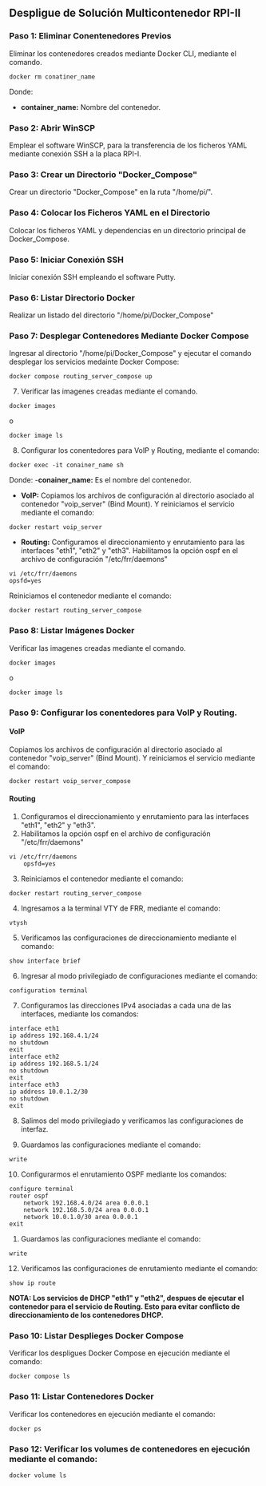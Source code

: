 
## Despligue de Solución Multicontenedor RPI-II

### Paso 1: Eliminar Conentenedores Previos
Eliminar los contenedores creados mediante Docker CLI, mediante el comando.

```shell
docker rm conatiner_name
```
Donde:
- **container_name:** Nombre del contenedor.

### Paso 2: Abrir WinSCP
Emplear el software WinSCP, para la transferencia de los ficheros YAML mediante conexión SSH a la placa RPI-I.
### Paso 3: Crear un Directorio "Docker_Compose"
Crear un directorio "Docker_Compose" en la ruta "/home/pi/".
### Paso 4: Colocar los Ficheros YAML en el Directorio
Colocar los ficheros YAML y dependencias en un directorio principal de Docker_Compose.
### Paso 5: Iniciar Conexión SSH
Iniciar conexión SSH empleando el software Putty.
### Paso 6: Listar Directorio Docker
Realizar un listado del directorio "/home/pi/Docker_Compose"
### Paso 7: Desplegar Contenedores Mediante Docker Compose
Ingresar al directorio "/home/pi/Docker_Compose" y ejecutar el comando desplegar los servicios medainte Docker Compose:
   
```shell
docker compose routing_server_compose up
```

7. Verificar las imagenes creadas mediante el comando.

```shell
docker images
```
o
```shell
docker image ls
```

8. Configurar los conentedores para VoIP y Routing, mediante el comando:

```shell
docker exec -it conainer_name sh
```

Donde:
-**conainer_name:** Es el nombre del contenedor.
- **VoIP:** Copiamos los archivos de configuración al directorio asociado al contenedor "voip_server" (Bind Mount).
Y reiniciamos el servicio mediante el comando:

```shell
docker restart voip_server
```

- **Routing:** Configuramos el direccionamiento y enrutamiento para las interfaces "eth1", "eth2" y "eth3".
Habilitamos la opción ospf en el archivo de configuración "/etc/frr/daemons"

```shell
vi /etc/frr/daemons
opsfd=yes
```

Reiniciamos el contenedor mediante el comando:

```shell
docker restart routing_server_compose
```

### Paso 8: Listar Imágenes Docker
Verificar las imagenes creadas mediante el comando.

```shell
docker images
```
o
```shell
docker image ls
```

### Paso 9: Configurar los conentedores para VoIP y Routing.

#### VoIP
Copiamos los archivos de configuración al directorio asociado al contenedor "voip_server" (Bind Mount).
Y reiniciamos el servicio mediante el comando:

```shell
docker restart voip_server_compose
```

#### Routing
1. Configuramos el direccionamiento y enrutamiento para las interfaces "eth1", "eth2" y "eth3".
2. Habilitamos la opción ospf en el archivo de configuración "/etc/frr/daemons"

```shell
vi /etc/frr/daemons
	opsfd=yes
```
3. Reiniciamos el contenedor mediante el comando:

```shell
docker restart routing_server_compose
```

4. Ingresamos a la terminal VTY de FRR, mediante el comando:

```shell
vtysh
```

5. Verificamos las configuraciones de direccionamiento mediante el comando:

```shell
show interface brief
```

6. Ingresar al modo privilegiado de configuraciones mediante el comando:

```shell
configuration terminal
```

7. Configuramos las direcciones IPv4 asociadas a cada una de las interfaces, mediante los comandos:

```shell
interface eth1
ip address 192.168.4.1/24
no shutdown
exit
interface eth2
ip address 192.168.5.1/24
no shutdown
exit
interface eth3
ip address 10.0.1.2/30 
no shutdown
exit
```

8. Salimos del modo privilegiado y verificamos las configuraciones de interfaz.

9. Guardamos las configuraciones mediante el comando:

```shell
write
```

10. Configurarmos el enrutamiento OSPF mediante los comandos:

```shell
configure terminal
router ospf
	network 192.168.4.0/24 area 0.0.0.1
	network 192.168.5.0/24 area 0.0.0.1
	network 10.0.1.0/30 area 0.0.0.1
exit
```

1. Guardamos las configuraciones mediante el comando:

```shell
write
```

12. Verificamos las configuraciones de enrutamiento mediante el comando:

```shell
show ip route
```

**NOTA: Los servicios de DHCP "eth1" y "eth2", despues de ejecutar el contenedor para el servicio de Routing. Esto para evitar conflicto de direccionamiento de los contenedores DHCP.**
### Paso 10: Listar Desplieges Docker Compose
Verificar los despligues Docker Compose en ejecución mediante el comando:

```shell
docker compose ls
```

### Paso 11: Listar Contenedores Docker
Verificar los contenedores en ejecución mediante el comando:

```shell
docker ps
```
### Paso 12:  Verificar los volumes de contenedores en ejecución mediante el comando:

```shell
docker volume ls
```
